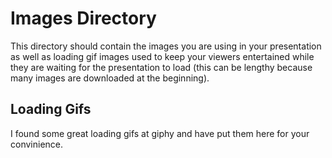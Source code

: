 # Images Directory

This directory should contain the images you are using in your presentation
as well as loading gif images used to keep your viewers entertained while
they are waiting for the presentation to load (this can be lengthy because
many images are downloaded at the beginning).

## Loading Gifs

I found some great loading gifs at giphy and have put them here for your
convinience.